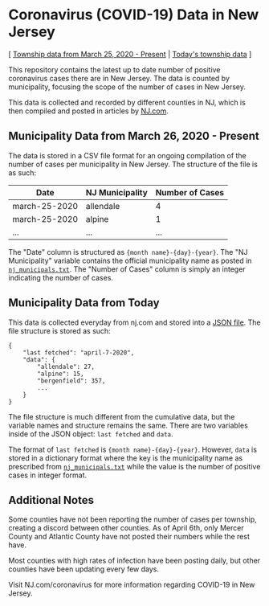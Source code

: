 # Coronavirus (COVID-19) Data in New Jersey
[
[ Township data from March 25, 2020 - Present](https://raw.githubusercontent.com/saaqebs/covid19-newjersey/master/total_nj_covid19.csv?token=AIK7VXF6BA3HPELIM7D3F4K6RVZ66)  |  [Today's township data](https://raw.githubusercontent.com/saaqebs/covid19-newjersey/master/nj_covid19_today.json?token=AIK7VXB6O7QRBWLG4FALI626RV2C4) ]

This repository contains the latest up to date number of positive coronavirus cases there are in New Jersey. The data is counted by municipality, focusing the scope of the number of cases in New Jersey.

This data is collected and recorded by different counties in NJ, which is then compiled and posted in articles by [NJ.com](https://www.nj.com/coronavirus/). 

## Municipality Data from March 26, 2020 - Present

The data is stored in a CSV file format for an ongoing compilation of the number of cases per municipality in New Jersey. The structure of the file is as such:

| Date          | NJ Municipality | Number of Cases |
|---------------|-----------------|-----------------|
| march-25-2020 | allendale       | 4               |
| march-25-2020 | alpine          | 1               |
| ...           | ...             | ...             |

The "Date" column is structured as `{month name}-{day}-{year}`. The "NJ Municipality" variable contains the official municipality name as posted in [`nj_municipals.txt`](https://raw.githubusercontent.com/saaqebs/covid19-newjersey/master/nj_municipals.txt?token=AIK7VXHWPYTHBUSHNY2GIRS6RV55Y). The "Number of Cases" column is simply an integer indicating the number of cases.

## Municipality Data from Today

This data is collected everyday from nj.com and stored into a [JSON file](https://github.com/saaqebs/covid19-newjersey/edit/master/nj_covid19_today.json). The file structure is stored as such:

```
{
    "last fetched": "april-7-2020",
    "data": {
        "allendale": 27, 
        "alpine": 15, 
        "bergenfield": 357,
        ...
    }
}

```

The file structure is much different from the cumulative data, but the variable names and structure remains the same. There are two variables inside of the JSON object: `last fetched` and `data`. 

The format of `last fetched` is `{month name}-{day}-{year}`. However, `data` is stored in a dictionary format where the key is the municipality name as prescribed from [`nj_municipals.txt`](https://raw.githubusercontent.com/saaqebs/covid19-newjersey/master/nj_municipals.txt?token=AIK7VXHWPYTHBUSHNY2GIRS6RV55Y) while the value is the number of positive cases in integer format.

## Additional Notes

Some counties have not been reporting the number of cases per township, creating a discord between other counties. As of April 6th, only Mercer County and Atlantic County have not posted their numbers while the rest have.

Most counties with high rates of infection have been posting daily, but other counties have been updating every few days.

Visit NJ.com/coronavirus for more information regarding COVID-19 in New Jersey.